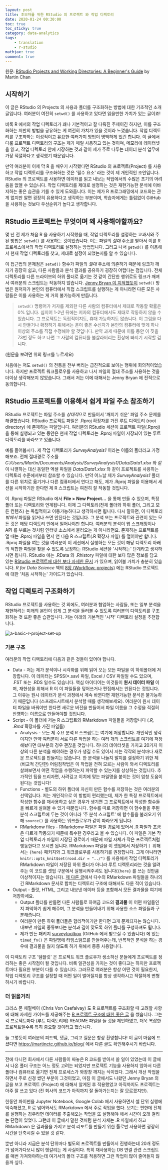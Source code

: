 ```yaml
---
layout: post
title: 초보자를 위한 RStudio 의 프로젝트 와 작업 디렉토리
date: 2020-01-24 00:30:00
toc: true
toc_sticky: true
category: data-analytics
tags:
    - translation
    - r-studio
mathjax: true
comment: true
---
```


원문: [RStudio Projects and Working Directories: A Beginner's Guide](https://martinctc.github.io/blog/rstudio-projects-and-working-directories-a-beginner%27s-guide/) by Martin Chan

## 시작하기

이 글은 RStudio 의 Projects 의 사용과 폴더를 구조화하는 방법에 대한 기초적인 소개글입니다. 여러분이 여전히 `setwd()` 를 사용하고 있다면 읽을만한 가치가 있는 글이죠!

비록 R 에서의 작업 디렉토리가 꽤나 기본적이고 잘 다뤄진 주제이긴 하지만, 이를 구조화하는 저만의 방법을 공유하는 게 여전히 가치가 있을 것이라 느꼈습니다. 작업 디렉토리를 구조화하는 이성적이고 유요한 여러가지 방법이 명백하게 있긴 합니다. 이 글에서 다룰 프로젝트 디렉토리의 구조는 제가 매일 사용하고 있는 것이며, 메모리에 데이터셋을 읽고, 작업 디렉토리 안에 저장하는 것과 같이 제가 주로 다루는 데이터 분석 업무에 가장 적절하다고 생각했기 때문입니다.

만약 여러분이 이제 막 R 을 배우기 시작했다면 RStudio 의 프로젝트(Project) 를 사용하고 작업 디렉토리를 구조화하는 것은 '필수 요소' 라는 것이 제 개인적인 조언입니다. RStudio 의 프로젝트를 사용하면 데이터를 읽고 내보는 작업에서의 수많은 초기의 어려움을 없앨 수 있습니다. 작업 디렉토리를 제대로 설정하는 것은 재현가능한 분석에 이바지하는 좋은 습관을 기를 수 있게 도와줍니다. 이는 제가 R 프로그래밍에서 코드와는 관계 없지만 알면 굉장히 유용하다고 생각하는 부분이며, 학습자에게는 틀림없이 GitHub을 사용하는 것보다 우선순위가 높다고 생각합니다.

## RStudio 프로젝트는 무엇이며 왜 사용해야할까요?

몇 년 전 제가 처음 R 을 사용하기 시작했을 때, 작업 디렉토리를 설정하는 교과서와 주된 방법은 `setwd()` 를 사용하는 것이었습니다. 이는 파일의 *절대* 주소를 받아서 이를 R 프로세스에서의 작업 디렉토리로 설정하는 방법입니다. 그러고 나서 `getwd()` 를 이용해서 현재 작업 디렉토리를 찾고, 제대로 설정이 되었는지를 알 수 있습니다.

이 접근법의 문제점은 `setwd()` 함수가 파일의 *절대* 주소에 의존하기 때문에 링크가 깨지기 굉장히 쉽고, 다른 사람들과 분석 결과를 공유하기 굉장히 어렵다는 점입니다. 전체 디렉토리를 다른 드라이브의 하위 폴더로 옮기는 것 같이 간단한 행위로도 링크가 깨져서 여러분의 스크립트는 작동하지 않습니다. [Jenny Bryan 이 지적했듯이](https://www.tidyverse.org/blog/2017/12/workflow-vs-script/) `setwd()` 방법은 원저자가 본인의 컴퓨터에서 직접 스크립트를 실행하는 게 아니라면 다른 모든 사람들은 이를 사용하는 게 거의 불가능하게 만듭니다.

> `setwd()` 명령어가 저자를 제외한 다른 사람의 컴퓨터에서 제대로 작동할 확률은 0% 입니다. 심지어 1-2년 뒤에는 저자의 컴퓨터에서도 제대로 작동하지 않을 수 있습니다. 그 프로젝트는 독립적이지도, 휴대 가능하지도 않습니다. 이 그림을 다시 만들거나 확장하기 위해서는 운이 좋은 수신자가 본인의 컴퓨터에 맞게 하나 이상의 주소를 직접 수정해야 할 것입니다. 만약 과제 때문에 이틀 동안 이 짓을 73번 정도 하고 나면 그 사람의 컴퓨터를 불살라버리는 환상에 빠지기 시작할 겁니다.

(원문을 보려면 위의 링크를 누르세요)

처음에는 저도 `setwd()` 의 전통을 전부 버리는 급진적으로 보이는 행위에 회의적이었습니다. 하지만 프로젝트 워크플로우를 사용하고 나서 파일의 절대 주소를 사용하는 것을 더이상 생각해보지 않았습니다. 그래서 저는 이에 대해서는 Jenny Bryan 에 전적으로 동의합니다.

## RStudio 프로젝트를 이용해서 쉽게 파일 주소 참조하기

RStudio 프로젝트는 파일 주소를 *상대적*으로 만들어서 '깨지기 쉬운' 파일 주소 문제를 해결했습니다. RStudio 프로젝트 파일은 .Rproj 확장자를 가진 루트 디렉토리 (root directory) 에 존재하는 파일입니다. 여러분의 RStudio 세션이 프로젝트 파일(.Rproj) 을 통해 실행되고 있는 동안은 현재 작업 디렉토리는 .Rproj 파일이 저장되어 있는 루트 디렉토리를 바라보고 있습니다.

예를 들어봅시다. 제 작업 디렉토리가 *SurveyAnalysis1* 이라는 이름의 폴더라고 가정해보죠. 전체 절대경로 주소를 *C:/Users/Martin/Documents/Analysis/SurveyAnalysis1/Data/Data1.xlsx* 와 같이 나열하는 대신 동일한 엑셀 파일을 *Data/Data1.xlsx* 와 같이 프로젝트를 사용하는 디렉토리 수준에서부터 참조할 수 있습니다. 만약 어느날 제가 *SurveyAnalysis1* 폴더를 다른 위치로 옮기거나 다른 컴퓨터에서 연다고 해도, 제가 .Rproj 파일을 이용해서 세션을 시작하기만 한다면 제 R 스크립트는 여전히 잘 작동할 것입니다.

이 .Rproj 파일은 RStudio 에서 **File > New Project...** 을 통해 만들 수 있으며, 특정 폴더 또는 디렉토리와 연계됩니다. 이제 그 디렉토리(전체 폴더와 하위 폴더, 그리고 모든 컨텐츠) 는 독립적이고 이동가능하다고 생각하시면 됩니다. 다시 말하면, 이 디렉토리 *밖에서* 파일을 읽거나 쓰면 안된다는 것입니다. 그 분석 또는 프로젝트와 관련이 있는 모든 것은 해당 디렉토리 안에서 일어나야만 합니다. 여러분의 분석이 웹 스크래핑이나 API 를 부르는 것처럼 인터넷 소스에서 불러오는 게 아니라면요. 존재하는 프로젝트를 열 때는 .Rproj 파일을 먼저 연 다음 R 스크립트(.R 확장자 파일) 를 열어야만 합니다. .Rproj 파일을 여는 것을 여러분이 이 세션에서 실행하는 모든 것이 해당 디렉토리 아래의 적합한 파일을 찾을 수 있도록 보장하는 RStudio 세션을 '시작하는' 단계라고 생각하시면 됩니다. RStudio 에는 .RData 와 .Rhistory 파일에 대한 보다 많은 정보를 담고 있는 [RStudio 프로젝트에 대한 보다 자세한 문서](https://support.rstudio.com/hc/en-us/articles/200526207-Using-Projects) 가 있으며, 읽어볼 가치가 충분히 있습니다. *R for Data Science* 책의 [8장 (Workflow: projects)](https://r4ds.had.co.nz/workflow-projects.html) 에는 RStudio 프로젝트에 대한 '처음 시작하는' 가이드가 있습니다.

## 작업 디렉토리 구조화하기

RStudio 프로젝트를 사용하는 것 외에도, 여러분과 협업하는 사람들, 또는 일부 분석을 재현하려는 미래의 본인이 쉽게 그 분석을 둘러볼 수 있도록 여러분의 디렉토리를 구조화하는 것 또한 좋은 습관입니다. 저는 아래의 기본적인 '시작' 디렉토리 설정을 추천합니다.

![a-basic-r-project-set-up](https://raw.githubusercontent.com/martinctc/blog/master/images/RPROJECT_2000dpi.png)

### 기본 구조

여러분의 작업 디렉토리에 다음과 같은 것들이 있어야 합니다.

* Data - 저는 제가 분석이나 시각화를 위해 읽어 오는 모든 파일을 이 하위폴더에 저장합니다. 이 데이터는 SPSS(*.sav) 파일, Excel / CSV 파일일 수도 있으며, .FST 또는 .RDS 일수도 있습니다. 핵심 아이디어는 이것들이 **원시 데이터 파일** 이며, 재현성을 위해서 R 이 이 파일들을 덮어쓰거나 편집해서는 안된다는 것입니다. 그 이유는 원시 데이터가 분석 과정에서 계속 바뀐다면 재현가능한 분석은 불가능하기 때문입니다 (스프레드시트에서 분석할 때를 생각해보세요). 여러분이 원시 데이터 파일을 바꿔야만 한다면 새로운 버전을 만들어서 파일 이름을 그 수정을 적절히 반영하는 이름으로 만들어야할 것입니다.
* Script - 이 폴더에 저는 R 스크립트와 RMarkdown 파일들을 저장합니다 (*.R, .Rmd* 확장자를 가진 파일들)
  * Analysis - 모든 제 주요 분석 R 스크립트는 여기에 저장합니다. 개인적인 생각이지만 만약 여러분이 서로 다른 작업을 하는 여러 개의 스크립트를 여기에 저장해놨다면 대부분의 경우 괜찮을 것입니다. 하나의 데이터셋을 가지고 20가지 이상의 다른 분석을 해야하는 경우가 생길 수도 있어서 저는 각각의 분석마다 새로운 프로젝트를 만들지는 않습니다. 한 분석을 나눌지 말지를 결정하기 위한 제 (비교적 간단한) 어림짐작법은 이 작업을 전혀 모르는 사람이 와서 디렉토리를 살펴보면서 어떤 작업을 수행하는지 파악할 수 있는지를 상상하는 것입니다. 추가적인 팁을 드리자면, 사려깊고 이치에 맞는 파일명을 붙이는 것이 엄청 도움이 된다는 것입니다!
  * Functions - 별도의 하위 폴더에 자신이 만든 함수를 저장하는 것은 여러분의 선택입니다. 저는 개인적으로 이 방법이 편리했는데, 제가 한 특정 프로젝트에서 작성한 함수를 재사용하고 싶은 경우가 생기면 그 프로젝트에서 작성한 함수들을 빠르게 살펴볼 수 있기 때문입니다. 함수를 따로 저장하면 이 함수들을 주된 분석 스크립트에 두는 것이 아니라 '주 분석 스크립트' 에 함수들을 불러오기 위해 `source()` 를 사용하는 워크플로우가 같이 따라오게 됩니다.
  * RMarkdonw files - RMarkdonw 파일은 파일 경로에 있어서 .R 파일과 조금은 다르게 작동되기 때문에 특수한 경우라고 볼 수 있습니다. 이 파일은 기본 작업 디렉토리가 파일이 저장된 경로이기 때문에 파일 자체가 작은 프로젝트처럼 행동한다고 보시면 됩니다. RMarkdown 파일을 이 셋업에서 저장하기ㅣ 위해서는 `{here}` 패키지와 그 워크플로우를 사용하기를 권장합니다. 그게 아니라면 `knitr::opts_knit$set(rood.dir = "../")` 를 사용해서 작업 디렉토리가 RMarkdown 파일이 저장된 하위 폴더가 아니라 루트 디렉토리라는 것을 알려주는 이 코드를 셋업 구문에서 실행시켜주셔도 됩니다(`{here}` 를 쓰는 것만큼 이상적이지는 않습니다). [제 다른 글](https://martinctc.github.io/blog/first-world-problems-very-long-rmarkdown-documents/)에서 다수의 RMarkdown 파일들을 하나의 긴 RMarkdown 문서로 합치는 디렉토리 구조에 대해서도 다룬 적이 있습니다.
* Output - 플랏, HTML, 그리고 내보낸 데이터 등을 포함해서 모든 결과물을 여기에 저장하세요.
  * Output 폴더를 만들면 다른 사람들로 하여금 코드의 **결과물** 이 어떤 파일들인지 파악하기 쉽게 해주며, 그 분석을 만들어내기 위해 사용한 소스 파일들과 구분해줍니다.
  * 여러분이 만든 하위 폴더들은 합리적이기만 한다면 크게 문제되지는 않습니다. 내보낸 파일의 종류보다는 분석과 결이 맞도록 하위 폴더를 구성하셔도 됩니다.
  * 제가 만든 패키지 [surveytoolbox](https://github.com/martinctc) (GitHub 에서 받으실 수 있습니다) 에 있는 `timed_fn()` 은 파일명에 타임스탬프를 만들어주는데, 반복적인 분석을 하는 경우에 결과물을 잃지 않도록 하기 위해서 종종 사용합니다.

이 디렉토리 구조 '템플릿' 은 프로젝트 워크 플로우가 생소하신 분들에게 프로젝트를 정리하는 좋은 시작점이 될 것입니다. 비록 일관성을 가지는 것이 좋다고는 하지만 프로젝트마다 필요한 부분이 다를 수 있습니다. 그러므로 여러분은 항상 어떤 것이 필요한지, 작업 디렉토리 구조를 설정할 때 어떤 일이 벌어질지를 항상 생각하시고 적절하게 변형하시기 바랍니다.

### 더 읽을거리

크리스 폰 체펄베이 (Chris Von Csefalvay) 도 R 프로젝트를 구조화할 때 고려할 사항에 대해 자세한 가이드를 제공해주는 [R 프로젝트 구조에 대한 좋은 글](https://chrisvoncsefalvay.com/2018/08/09/structuring-r-projects/) 을 썼습니다. 그는 각 프로젝트마다 (루트 디렉토리에) README 파일을 둘 것을 제언하였고, 더욱 복잡한 프로젝트일수록 특히 중요할 것이라고 했습니다.

늘 그렇듯이 여러분의 피드백, 댓글, 그리고 질문은 항상 환영합니다! 이 글이 마음에 드셨다면 https://martinctc.github.io/blog/ 에서 다른 글도 확인해주시기 바랍니다.

---

전에 다니던 회사에서 다른 사람들이 짜놓은 R 코드를 받아서 쓸 일이 있었는데 이 글에서 나온 폴더 구조는 어느 정도 고려는 되었지만 프로젝트 기능을 사용하지 않아서 다른 폴더나 컴퓨터로 옮기면 전체 프로세스가 와장창 깨지는 식이었다. 그래서 개선 작업을 하면서 주로 신경 썼던 부분이 그것이었고, 마침 이 글에서도 나왔던 Jenny Bryan 의 글을 보고 프로젝트 (Project) 에 대해서 알게된 후 적용했었고 아직까지도 프로젝트는 아주 잘 쓰고 있다 (전 회사의 코드가 아직까지 잘 돌아가는지는 잘 모르겠지만).

한동안 파이썬을 Jupyter Notebook, Google Colab 에서 사용하면서 셀 단위 실행에 익숙해졌고, R 로 넘어와서도 RMarkdown 에서 주로 작업을 했다. 보기는 편한데 전체를 실행하는 경우라면 데이터를 추출해오는 작업을 또 실행해야 해서 시간이 오래 걸리는 단점이 있었다. 그런데 이 글에서 말한 것처럼 분석 자체는 .R 파일에서 하고 RMarkdown 은 결과물을 가지고 분석 리포트를 만들기 위한 툴로만 사용하면 굉장히 시간을 단축시킬 수 있을 것 같다.

뿐만 아니라 지금은 분석 단위마다 별도의 프로젝트를 만들어서 진행하는데 20개 정도가 넘어가다보니 많이 헷갈리는 게 사실이다. 특히 재사용하는 DB 연결 관련 스크립트를 매번 가져와야하는데 여기서의 폴더 구조를 적용하면 그런 작업이 많이 줄어들지 않을까 싶다.
